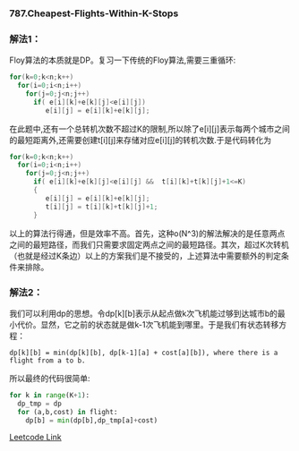 ### 787.Cheapest-Flights-Within-K-Stops

### 解法1：
Floy算法的本质就是DP。复习一下传统的Floy算法,需要三重循环:
```cpp
for(k=0;k<n;k++)
  for(i=0;i<n;i++)
    for(j=0;j<n;j++)
      if( e[i][k]+e[k][j]<e[i][j])
         e[i][j] = e[i][k]+e[k][j];
```
在此题中,还有一个总转机次数不超过K的限制,所以除了e[i][j]表示每两个城市之间的最短距离外,还需要创建t[i][j]来存储对应e[i][j]的转机次数.于是代码转化为
```cpp
for(k=0;k<n;k++)
  for(i=0;i<n;i++)
    for(j=0;j<n;j++)
      if( e[i][k]+e[k][j]<e[i][j] &&  t[i][k]+t[k][j]+1<=K)
      {
         e[i][j] = e[i][k]+e[k][j];
         t[i][j] = t[i][k]+t[k][j]+1;
      }
```
以上的算法行得通，但是效率不高。首先，这种o(N^3)的解法解决的是任意两点之间的最短路径，而我们只需要求固定两点之间的最短路径。其次，超过K次转机（也就是经过K条边）以上的方案我们是不接受的，上述算法中需要额外的判定条件来排除。

### 解法2：
我们可以利用dp的思想。令dp[k][b]表示从起点做k次飞机能过够到达城市b的最小代价。显然，它之前的状态就是做k-1次飞机能到哪里。于是我们有状态转移方程：
```
dp[k][b] = min(dp[k][b], dp[k-1][a] + cost[a][b]), where there is a flight from a to b.
``` 
所以最终的代码很简单:
```py
for k in range(K+1):
  dp_tmp = dp
  for (a,b,cost) in flight:
    dp[b] = min(dp[b],dp_tmp[a]+cost)
```

[Leetcode Link](https://leetcode.com/problems/cheapest-flights-within-k-stops)
